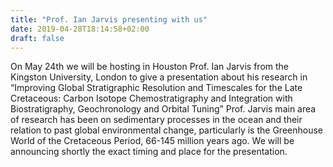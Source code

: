```yaml
---
title: "Prof. Ian Jarvis presenting with us"
date: 2019-04-28T18:14:58+02:00
draft: false
---
```


On May 24th we will be hosting in Houston Prof. Ian Jarvis from the Kingston University, London to give a presentation about his research in “Improving Global Stratigraphic Resolution and Timescales for the Late Cretaceous: Carbon Isotope Chemostratigraphy and Integration with Biostratigraphy, Geochronology and Orbital Tuning”
Prof. Jarvis main area of research has been on sedimentary processes in the ocean and their relation to past global environmental change, particularly is the Greenhouse World of the Cretaceous Period, 66-145 million years ago. 
We will be announcing shortly the exact timing and place for the presentation.

